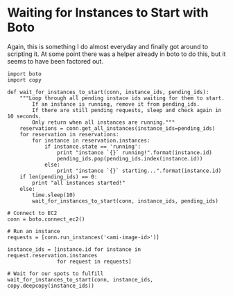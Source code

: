 # Waiting for Instances to Start with Boto

Again, this is something I do almost everyday and finally got around to scripting it.
At some point there was a helper already in boto to do this, but it seems to have
been factored out.

    import boto
    import copy

    def wait_for_instances_to_start(conn, instance_ids, pending_ids):
        """Loop through all pending instace ids waiting for them to start.
            If an instance is running, remove it from pending_ids.
            If there are still pending requests, sleep and check again in 10 seconds.
            Only return when all instances are running."""
        reservations = conn.get_all_instances(instance_ids=pending_ids)
        for reservation in reservations:
            for instance in reservation.instances:
                if instance.state == 'running':
                    print "instance `{}` running!".format(instance.id)
                    pending_ids.pop(pending_ids.index(instance.id))
                else:
                    print "instance `{}` starting...".format(instance.id)
        if len(pending_ids) == 0:
            print "all instances started!"
        else:
            time.sleep(10)
            wait_for_instances_to_start(conn, instance_ids, pending_ids)

    # Connect to EC2
    conn = boto.connect_ec2()

    # Run an instance
    requests = [conn.run_instances('<ami-image-id>')]

    instance_ids = [instance.id for instance in request.reservation.instances
                    for request in requests]

    # Wait for our spots to fulfill
    wait_for_instances_to_start(conn, instance_ids, copy.deepcopy(instance_ids))